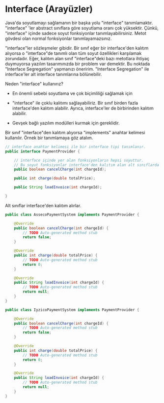 # Interface (Arayüzler)

Java'da soyutlamayı sağlamanın bir başka yolu "interface" tanımlamaktır. "interface" 'ler abstract sınıflara göre soyutlama oranı çok yüksektir. Çünkü, "interface" içinde sadece soyut fonksiyonlar tanımlayabilirsiniz. Metot gövdesi olan normal fonksiyonlar tanımlayamazsınız.

"interface"ler sözleşmeler gibidir. Bir sınıf eğer bir interface'den kalıtım alıyorsa o "interface"de tanımlı olan tüm soyut özellikleri karşılamak zorundadır. Eğer, kalıtım alan sınıf "interface"deki bazı metotlara ihtiyaç duymuyorsa yazılım tasarımınızda bir problem var demektir. Bu noktada "Interface Segregation" yapmanızı öneririm. "Interface Segregation" ile interface'ler alt interface tanımlarına bölünebilir.

Neden "interface" kullanırız?

- En önemli sebebi soyutlama ve çok biçimliliği sağlamak için

- "interface" ile çoklu kalıtımı sağlayabiliriz. Bir sınıf birden fazla interface'den kalıtım alabilir. Ayrıca, interface'ler de birbirinden kalıtım alabilir.

- Gevşek bağlı yazılım modülleri kurmak için gereklidir.

Bir sınıf "interface"den kalıtım alıyorsa "implements" anahtar kelimesi kullanılır. Örnek bir tanımlamaya göz atalım.

```java
// interface anahtar kelimesi ile bir interface tipi tanımlanır.
public interface PaymentProvider {

	// interface içinde yer alan fonksiyonların hepsi soyuttur.
	// Bu soyut fonksiyonlar interface'den kalıtım alan alt sınıflarda doldurulur.
	public boolean cancelCharge(int chargeId);

	public int charge(double totalPrice);

	public String loadInvoice(int chargeId);

}
```

Alt sınıflar interface'den kalıtım alırlar.

```java
public class AssecoPaymentSystem implements PaymentProvider {

	@Override
	public boolean cancelCharge(int chargeId) {
		// TODO Auto-generated method stub
		return false;
	}

	@Override
	public int charge(double totalPrice) {
		// TODO Auto-generated method stub
		return 0;
	}

	@Override
	public String loadInvoice(int chargeId) {
		// TODO Auto-generated method stub
		return null;
	}
}

public class IyzicoPaymentSystem implements PaymentProvider {

	@Override
	public boolean cancelCharge(int chargeId) {
		// TODO Auto-generated method stub
		return false;
	}

	@Override
	public int charge(double totalPrice) {
		// TODO Auto-generated method stub
		return 0;
	}

	@Override
	public String loadInvoice(int chargeId) {
		// TODO Auto-generated method stub
		return null;
	}
}
```
